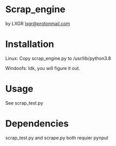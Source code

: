 # Scrap_engine
by LXGR <lxgr@protonmail.com>

# Installation
Linux:
Copy scrap_engine.py to /usr/lib/python3.8

Windoofs:
Idk, you will figure it out.

# Usage
See scrap_test.py

# Dependencies
scrap_test.py and scrape.py both requier pynput
